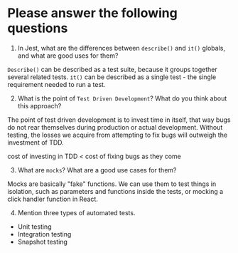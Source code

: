 # Please answer the following questions

1.  In Jest, what are the differences between `describe()` and `it()` globals, and what are good uses for them?

`Describe()` can be described as a test suite, because it groups together several related tests. `it()` can be described as a single test - the single requirement needed to run a test.

2.  What is the point of `Test Driven Development`? What do you think about this approach?

The point of test driven development is to invest time in itself, that way bugs do not rear themselves during production or actual development. Without testing, the losses we acquire from attempting to fix bugs will outweigh the investment of TDD. 

cost of investing in TDD < cost of fixing bugs as they come

3.  What are `mocks`? What are a good use cases for them?

Mocks are basically "fake" functions. We can use them to test things in isolation, such as parameters and functions inside the tests, or mocking a click handler function in React.

4.  Mention three types of automated tests.

- Unit testing
- Integration testing
- Snapshot testing
